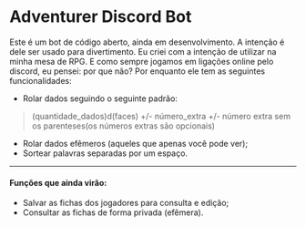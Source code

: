 # Adventurer Discord Bot
Este é um bot de código aberto, ainda em desenvolvimento. A intenção é dele ser usado para divertimento. Eu criei com a intenção de utilizar na minha mesa de RPG. E como sempre jogamos em ligações online pelo discord, eu pensei: por que não? Por enquanto ele tem as seguintes funcionalidades:

* Rolar dados seguindo o seguinte padrão:
> (quantidade_dados)d(faces) +/- número_extra +/- número extra sem os parenteses(os números extras são opcionais)
* Rolar dados efêmeros (aqueles que apenas você pode ver);
* Sortear palavras separadas por um espaço.
---
#### Funções que ainda virão:
* Salvar as fichas dos jogadores para consulta e edição;
* Consultar as fichas de forma privada (efêmera).
